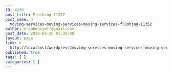 ```yaml
---
ID: 4236
post_title: Flushing 11352
post_name: >
  moving-services-moving-services-moving-services-flushing-11352
author: mrgabonijeff@gmail.com
post_date: 2018-03-28 01:38:08
layout: page
link: >
  http://localhost/wordpress/moving-services-moving-services-moving-services-flushing-11352/
published: true
tags: [ ]
categories: [ ]
---
```


